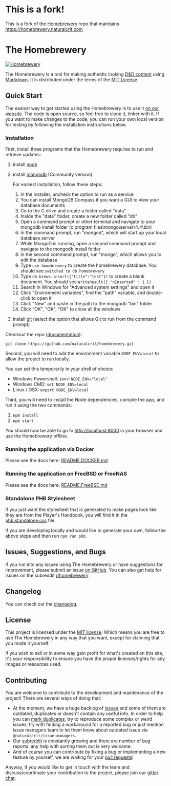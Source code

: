 # This is a fork!

This is a fork of the [Homebrewery](https://github.com/naturalcrit/homebrewery) repo that maintains https://homebrewery.naturalcrit.com

# The Homebrewery

[![Homebrewery](https://circleci.com/gh/naturalcrit/homebrewery/tree/master.svg?style=svg)](https://app.circleci.com/pipelines/github/naturalcrit/homebrewery?branch=master)

The Homebrewery is a tool for making authentic looking [D&D content][dnd-content-url]
using [Markdown][markdown-url]. It is distributed under the terms of the [MIT License](./license).

[dnd-content-url]: https://dnd.wizards.com/products/tabletop-games/rpg-products/rpg_playershandbook
[markdown-url]: https://github.com/adam-p/markdown-here/wiki/Markdown-Cheatsheet

## Quick Start
The easiest way to get started using the Homebrewery is to use it
[on our website][homebrewery-url]. The code is open source, so feel free to
clone it, tinker with it. If you want to make changes to the code, you can run
your own local version for testing by following the installation instructions
below.

[homebrewery-url]: https://homebrewery.theglowingfool.com

### Installation
First, install three programs that the Homebrewery requires to run and retrieve
updates:

1. install [node](https://nodejs.org/en/)
1. install [mongodb](https://www.mongodb.com/try/download/community) (Community version)

    For easiest installation, follow these steps:
    1. In the installer, uncheck the option to run as a service
    1. You can install MongoDB Compass if you want a GUI to view your database documents
    1. Go to the C drive and create a folder called "data"
    1. Inside the "data" folder, create a new folder called "db"
    1. Open a command prompt or other terminal and navigate to your mongodb install folder (c:program files\mongo\server\4.4\bin)
    1. In the command prompt, run "mongod", which will start up your local database server
    1. While MongoD is running, open a second command prompt and navigate to the mongodb install folder
    1. In the second command prompt, run "mongo", which allows you to edit the database
    1. Type `use homebrewery` to create the homebrewery database. You should see `switched to db homebrewery`
    1. Type `db.brews.insert({"title":"test"})` to create a blank document. You should see `WriteResult({ "nInserted" : 1 })`
    1. Search in Windows for "Advanced system settings" and open it
    1. Click "Environment variables", find the "path" variable, and double-click to open it
    1. Click "New" and paste in the path to the mongodb "bin" folder
    1. Click "OK", "OK", "OK" to close all the windows
1. install [git](https://git-scm.com/downloads) (select the option that allows Git to run from the command prompt)

Checkout the repo ([documentation][github-clone-repo-docs-url]):
```
git clone https://github.com/naturalcrit/homebrewery.git
```

[github-clone-repo-docs-url]: https://docs.github.com/en/free-pro-team@latest/github/creating-cloning-and-archiving-repositories/cloning-a-repository

Second, you will need to add the environment variable `NODE_ENV=local` to allow
the project to run locally.

You can set this temporarily in your shell of choice:
* Windows Powershell: `$env:NODE_ENV="local"`
* Windows CMD: `set NODE_ENV=local`
* Linux / OSX: `export NODE_ENV=local`

Third, you will need to install the Node dependencies, compile the app, and run
it using the two commands:

1. `npm install`
1. `npm start`

You should now be able to go to [http://localhost:8000](http://localhost:8000)
in your browser and use the Homebrewery offline.

### Running the application via Docker

Please see the docs here: [README.DOCKER.md](./README.DOCKER.md)

### Running the application on FreeBSD or FreeNAS

Please see the docs here: [README.FreeBSD.md](./README.FREEBSD.md)

### Standalone PHB Stylesheet
If you just want the stylesheet that is generated to make pages look like they
are from the Player's Handbook, you will find it in the
[phb.standalone.css](./phb.standalone.css) file.

If you are developing locally and would like to generate your own, follow the
above steps and then run `npm run phb`.

## Issues, Suggestions, and Bugs
If you run into any issues using The Homebrewery or have suggestions for
improvement, please submit an issue [on GitHub][repo-issues-url].
You can also get help for issues on the subreddit [r/homebrewery][subreddit-url]

[repo-issues-url]: https://github.com/naturalcrit/homebrewery/issues
[subreddit-url]: https://www.reddit.com/r/homebrewery

## Changelog

You can check out the [changelog](./changelog.md).

## License

This project is licensed under the [MIT license](./license). Which means you
are free to use The Homebrewery in any way that you want, except for claiming
that you made it yourself.

If you wish to sell or in some way gain profit for what's created on this site,
it's your responsibility to ensure you have the proper licenses/rights for any
images or resources used.

## Contributing

You are welcome to contribute to the development and maintenance of the
project! There are several ways of doing that:
- At the moment, we have a huge backlog of [issues][repo-issues-url] and some
  of them are outdated, duplicates or doesn't contain any useful info. In order
  to help you can [mark duplicates][github-mark-duplicate-url], try to
  reproduce some complex or weird issues, try with finding a workaround for a
  reported bug or just mention issue managers team to let them know about
  outdated issue via `@naturalcrit/issue-managers`.
- Our [subreddit][subreddit-url] is constantly growing and there are number of
  bug reports: any help with sorting them out is very welcome.
- And of course you can contribute by fixing a bug or implementing a new
  feature by yourself, we are waiting for your
  [pull requests][github-pr-docs-url]!

Anyway, if you would like to get in touch with the team and discuss/coordinate
your contribution to the project, please join our [gitter chat][gitter-url].

[github-mark-duplicate-url]: https://docs.github.com/en/free-pro-team@latest/github/managing-your-work-on-github/about-duplicate-issues-and-pull-requests
[github-pr-docs-url]: https://docs.github.com/en/free-pro-team@latest/github/collaborating-with-issues-and-pull-requests/creating-a-pull-request
[gitter-url]: https://gitter.im/naturalcrit/Lobby

